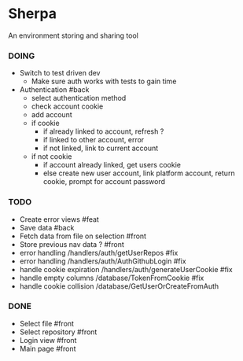 # Sherpa
An environment storing and sharing tool

### DOING
- Switch to test driven dev
  - Make sure auth works with tests to gain time
- Authentication #back
  - select authentication method
  - check account cookie
  - add account
  - if cookie
    - if already linked to account, refresh ?
    - if linked to other account, error
    - if not linked, link to current account
  - if not cookie
    - if account already linked, get users cookie
    - else create new user account,
      link platform account,
      return cookie,
      prompt for account password

### TODO 
- Create error views #feat
- Save data #back
- Fetch data from file on selection #front
- Store previous nav data ? #front
- error handling /handlers/auth/getUserRepos #fix
- error handling /handlers/auth/AuthGithubLogin #fix
- handle cookie expiration /handlers/auth/generateUserCookie #fix
- handle empty columns /database/TokenFromCookie #fix
- handle cookie collision /database/GetUserOrCreateFromAuth

### DONE
- Select file #front
- Select repository #front
- Login view #front
- Main page #front

